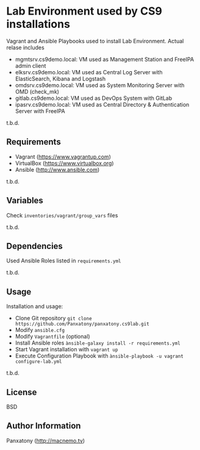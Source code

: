 Lab Environment used by CS9 installations 
=========

Vagrant and Ansible Playbooks used to install Lab Environment. Actual relase includes

* mgmtsrv.cs9demo.local: VM used as Management Station and FreeIPA admin client
* elksrv.cs9demo.local: VM used as Central Log Server with ElasticSearch, Kibana and Logstash
* omdsrv.cs9demo.local: VM used as System Monitoring Server with OMD (check_mk)
* gitlab.cs9demo.local: VM used as DevOps System with GitLab
* ipasrv.cs9demo.local: VM used as Central Directory & Authentication Server with FreeIPA

t.b.d.

Requirements
------------

* Vagrant (https://www.vagrantup.com)
* VirtualBox (https://www.virtualbox.org)
* Ansible (http://www.ansible.com)

t.b.d.

Variables
--------------

Check ```inventories/vagrant/group_vars``` files

t.b.d.

Dependencies
------------

Used Ansible Roles listed in ```requirements.yml```

t.b.d.

Usage
----------------

Installation and usage:

- Clone Git repository ```git clone https://github.com/Panxatony/panxatony.cs9lab.git```
- Modify ```ansible.cfg```
- Modify ```Vagrantfile``` (optional)
- Install Ansible roles ```ànsible-galaxy install -r requirements.yml```
- Start Vagrant installation with ```vagrant up```
- Execute Configuration Playbook with ```ànsible-playbook -u vagrant configure-lab.yml```

t.b.d.

License
-------

BSD

Author Information
------------------

Panxatony (http://macnemo.tv)
